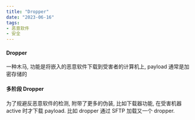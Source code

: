 ```yaml
---
title: "Dropper"
date: "2023-06-16"
tags:
- 恶意软件
- 安全
---
```


#### Dropper
一种木马, 功能是将嵌入的恶意软件下载到受害者的计算机上, payload 通常是加密存储的

#### 多阶段 Dropper
为了规避反恶意软件的检测, 附带了更多的伪装, 比如下载器功能, 在受害机器 active 时才下载 payload. 比如 dropper 通过 SFTP 加载又一个 dropper.

